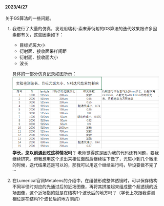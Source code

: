 #### 2023/4/27
关于GS算法的一些问题。
1. 我进行了大量的仿真，发现用瑞利-索末菲衍射的GS算法的迭代效果跟许多因素都有关，这些因素如下：
   - 目标光斑大小
   - 衍射面、接收面采样间距
   - 衍射面、接收面大小
   - 波长
    
    具体的一部分仿真记录如图所示：
    ![](picture/请教3——1.png)
    **学长，您以前遇到过这种情况吗**？
    老师觉得这是因为我的代码还有问题，要我继续研究。但我想用这个求出来相位面然后继续往下做了，光斑小到几个微米的时候，迭代结果还是可以的，那我可以用这个继续进行吗，毕设要做不完了···
2. 在Lumerical官网Metalens的介绍中，在组装形成整体透镜时，可以保存结构不同半径时对应的光通过后的近场图像，再将其拼接起来组成整个超透镜的近场图像，这个近场指的就是在结构1个波长后的地方吗？（学长上次跟我讲测相位是在结构1个波长后的地方测的）